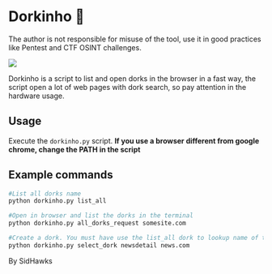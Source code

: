 # Dorkinho 🔵
The author is not responsible for misuse of the tool, use it in good practices like Pentest and CTF OSINT challenges.

![](https://i.imgur.com/xi2UKOE.png)

Dorkinho is a script to list and open dorks in the browser in a fast way, the script open a lot of web pages with dork search, so pay attention in the hardware usage.

## Usage

Execute the `dorkinho.py` script. **If you use a browser different from google chrome, change the PATH in the script**

## Example commands
```bash
#List all dorks name
python dorkinho.py list_all

#Open in browser and list the dorks in the terminal
python dorkinho.py all_dorks_request somesite.com

#Create a dork. You must have use the list_all dork to lookup name of the dork.
python dorkinho.py select_dork newsdetail news.com
```

By SidHawks
